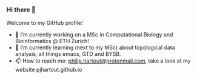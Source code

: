 ### Hi there 👋

Welcome to my GitHub profile!

- 🔭 I’m currently working on a MSc in Computational Biology and Bioinformatics @ ETH Zurich!
- 🌱 I’m currently learning (next to my MSc) about topological data analysis, all things emacs, GTD and BYSB.
- 📫 How to reach me: philip.hartout@protonmail.com, take a look at my website pjhartout.github.io

